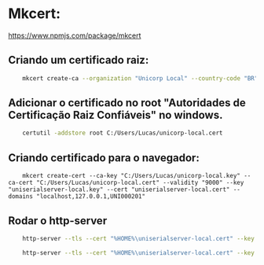 # Mkcert:
https://www.npmjs.com/package/mkcert

## Criando um certificado raiz:
```bash
    mkcert create-ca --organization "Unicorp Local" --country-code "BR" --state "SP" --locality "Sao Paulo" --validity "9000" --key "root.key" --cert "root.cert"
```

## Adicionar o certificado no root "Autoridades de Certificação Raiz Confiáveis" no windows.

```bash
    certutil -addstore root C:/Users/Lucas/unicorp-local.cert
```

## Criando certificado para o navegador:
``` 
    mkcert create-cert --ca-key "C:/Users/Lucas/unicorp-local.key" --ca-cert "C:/Users/Lucas/unicorp-local.cert" --validity "9000" --key "uniserialserver-local.key" --cert "uniserialserver-local.cert" --domains "localhost,127.0.0.1,UNI000201"
```

## Rodar o http-server
```bash 
    http-server --tls --cert "%HOME%\uniserialserver-local.cert" --key "%HOME%\uniserialserver-local.key" --proxy "http://uniwinaplic" --port 8084 --cors * -a "UNI000201" --o "unimasterweb/homol/#!/"
```

```bash
    http-server --tls --cert "%HOME%\uniserialserver-local.cert" --key "%HOME%\uniserialserver-local.key" --proxy "http://uniwinaplic:8084" --port 8084  --cors *
```